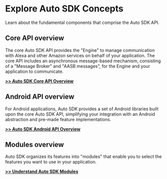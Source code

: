 # Explore Auto SDK Concepts

Learn about the fundamental components that comprise the Auto SDK API.

## Core API overview

The core Auto SDK API provides the "Engine" to manage communication with Alexa and other Amazon services on behalf of your application. The core API includes an asynchronous message-based mechanism, consisting of a "Message Broker" and "AASB messages", for the Engine and your application to communicate.

**[>> Auto SDK Core API Overview](./core-api-overview.md)**

## Android API overview

For Android applications, Auto SDK provides a set of Android libraries built upon the core Auto SDK API, simplifying your integration with an Android abstraction and pre-made feature implementations.

**[>> Auto SDK Android API Overview](./android-api-overview.md)**

## Modules overview

Auto SDK organizes its features into "modules" that enable you to select the features you want to use in your application.

**[>> Understand Auto SDK Modules](./modules-overview.md)**



